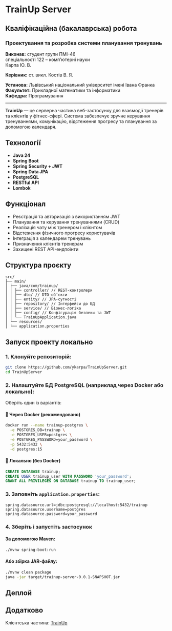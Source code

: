 # TrainUp Server

## Кваліфікаційна (бакалаврська) робота

### Проектування та розробка системи планування тренувань

**Виконав:**     студент групи ПМІ-46  
                спеціальності 122 – комп’ютерні науки  
                Карпа Ю. В.
                
**Керівник:**    ст. викл. Костів В. Я.

**Установа:**    Львівський національний університет імені Івана Франка  
**Факультет:**   Прикладної математики та інформатики  
**Кафедра:**     Програмування  

---
**TrainUp** — це серверна частина веб-застосунку для взаємодії тренерів та клієнтів у фітнес-сфері. Система забезпечує зручне керування тренуваннями, комунікацію, відстеження прогресу та планування за допомогою календаря.

## Технології

- **Java 24**
- **Spring Boot**
- **Spring Security + JWT**
- **Spring Data JPA**
- **PostgreSQL**
- **RESTful API**
- **Lombok**

## Функціонал

- Реєстрація та авторизація з використанням JWT
- Планування та керування тренуваннями (CRUD)
- Реалізація чату між тренером і клієнтом
- Відстеження фізичного прогресу користувачів
- Інтеграція з календарем тренувань
- Призначення клієнтів тренерам
- Захищені REST API-ендпоїнти

## Структура проєкту
```
src/
├── main/
│ ├── java/com/trainup/
│ │ ├── controller/ // REST-контролери
│ │ ├── dto/ // DTO-об’єкти
│ │ ├── entity/ // JPA-сутності
│ │ ├── repository/ // Інтерфейси до БД
│ │ ├── service/ // Бізнес-логіка
│ │ ├── config/ // Конфігурація безпеки та JWT
│ │ └── TrainUpApplication.java
│ └── resources/
│ └── application.properties
```
## Запуск проекту локально

### 1. Клонуйте репозиторій:
   ```bash
   git clone https://github.com/ykarpa/TrainUpServer.git
   cd TrainUpServer
   ```

### 2. Налаштуйте БД PostgreSQL (наприклад через Docker або локально):

   Оберіть один із варіантів:

#### 🔹 Через Docker (рекомендовано)

```bash
docker run --name trainup-postgres \
  -e POSTGRES_DB=trainup \
  -e POSTGRES_USER=postgres \
  -e POSTGRES_PASSWORD=your_password \
  -p 5432:5432 \
  -d postgres:15
```

#### 🔹 Локально (без Docker)

```sql
CREATE DATABASE trainup;
CREATE USER trainup_user WITH PASSWORD 'your_password';
GRANT ALL PRIVILEGES ON DATABASE trainup TO trainup_user;
```

### 3. Заповніть `application.properties`:

```properties
spring.datasource.url=jdbc:postgresql://localhost:5432/trainup
spring.datasource.username=postgres
spring.datasource.password=your_password
```

### 4. Зберіть і запустіть застосунок

#### За допомогою Maven:

```bash
./mvnw spring-boot:run
```

#### Або збірка JAR-файлу:

```bash
./mvnw clean package
java -jar target/trainup-server-0.0.1-SNAPSHOT.jar
```

## Деплой

## Додатково
Клієнтська частина: [TrainUp](https://github.com/ykarpa/TrainUpUI)  
